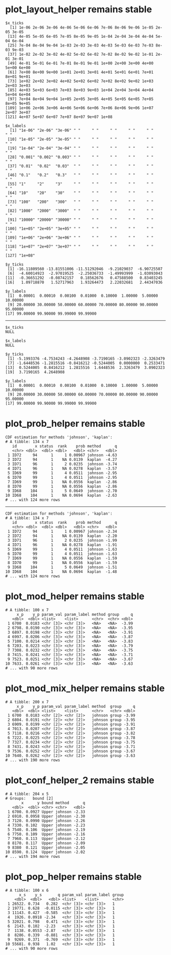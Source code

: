 # plot_layout_helper remains stable

    $x_ticks
      [1] 1e-06 2e-06 3e-06 4e-06 5e-06 6e-06 7e-06 8e-06 9e-06 1e-05 2e-05 3e-05
     [13] 4e-05 5e-05 6e-05 7e-05 8e-05 9e-05 1e-04 2e-04 3e-04 4e-04 5e-04 6e-04
     [25] 7e-04 8e-04 9e-04 1e-03 2e-03 3e-03 4e-03 5e-03 6e-03 7e-03 8e-03 9e-03
     [37] 1e-02 2e-02 3e-02 4e-02 5e-02 6e-02 7e-02 8e-02 9e-02 1e-01 2e-01 3e-01
     [49] 4e-01 5e-01 6e-01 7e-01 8e-01 9e-01 1e+00 2e+00 3e+00 4e+00 5e+00 6e+00
     [61] 7e+00 8e+00 9e+00 1e+01 2e+01 3e+01 4e+01 5e+01 6e+01 7e+01 8e+01 9e+01
     [73] 1e+02 2e+02 3e+02 4e+02 5e+02 6e+02 7e+02 8e+02 9e+02 1e+03 2e+03 3e+03
     [85] 4e+03 5e+03 6e+03 7e+03 8e+03 9e+03 1e+04 2e+04 3e+04 4e+04 5e+04 6e+04
     [97] 7e+04 8e+04 9e+04 1e+05 2e+05 3e+05 4e+05 5e+05 6e+05 7e+05 8e+05 9e+05
    [109] 1e+06 2e+06 3e+06 4e+06 5e+06 6e+06 7e+06 8e+06 9e+06 1e+07 2e+07 3e+07
    [121] 4e+07 5e+07 6e+07 7e+07 8e+07 9e+07 1e+08
    
    $x_labels
      [1] "1e-06" "2e-06" "3e-06" " "     " "     " "     " "     " "     " "    
     [10] "1e-05" "2e-05" "3e-05" " "     " "     " "     " "     " "     " "    
     [19] "1e-04" "2e-04" "3e-04" " "     " "     " "     " "     " "     " "    
     [28] "0.001" "0.002" "0.003" " "     " "     " "     " "     " "     " "    
     [37] "0.01"  "0.02"  "0.03"  " "     " "     " "     " "     " "     " "    
     [46] "0.1"   "0.2"   "0.3"   " "     " "     " "     " "     " "     " "    
     [55] "1"     "2"     "3"     " "     " "     " "     " "     " "     " "    
     [64] "10"    "20"    "30"    " "     " "     " "     " "     " "     " "    
     [73] "100"   "200"   "300"   " "     " "     " "     " "     " "     " "    
     [82] "1000"  "2000"  "3000"  " "     " "     " "     " "     " "     " "    
     [91] "10000" "20000" "30000" " "     " "     " "     " "     " "     " "    
    [100] "1e+05" "2e+05" "3e+05" " "     " "     " "     " "     " "     " "    
    [109] "1e+06" "2e+06" "3e+06" " "     " "     " "     " "     " "     " "    
    [118] "1e+07" "2e+07" "3e+07" " "     " "     " "     " "     " "     " "    
    [127] "1e+08"
    
    $y_ticks
     [1] -16.11809560 -13.81551006 -11.51292046  -9.21029037  -6.90725507
     [6]  -4.60014923  -2.97019525  -2.25036733  -1.49993999  -1.03093043
    [11]  -0.36651292  -0.08742157   0.18562676   0.47588500   0.83403245
    [16]   1.09718870   1.52717963   1.93264473   2.22032681   2.44347036
    
    $y_labels
     [1]  0.00001  0.00010  0.00100  0.01000  0.10000  1.00000  5.00000 10.00000
     [9] 20.00000 30.00000 50.00000 60.00000 70.00000 80.00000 90.00000 95.00000
    [17] 99.00000 99.90000 99.99000 99.99900
    

---

    $x_ticks
    NULL
    
    $x_labels
    NULL
    
    $y_ticks
     [1] -5.1993376 -4.7534243 -4.2648908 -3.7190165 -3.0902323 -2.3263479
     [7] -1.6448536 -1.2815516 -0.8416212 -0.5244005  0.0000000  0.2533471
    [13]  0.5244005  0.8416212  1.2815516  1.6448536  2.3263479  3.0902323
    [19]  3.7190165  4.2648908
    
    $y_labels
     [1]  0.00001  0.00010  0.00100  0.01000  0.10000  1.00000  5.00000 10.00000
     [9] 20.00000 30.00000 50.00000 60.00000 70.00000 80.00000 90.00000 95.00000
    [17] 99.00000 99.90000 99.99000 99.99900
    

# plot_prob_helper remains stable

    CDF estimation for methods 'johnson', 'kaplan':
    # A tibble: 134 x 7
       id        x status  rank    prob method      q
       <chr> <dbl>  <dbl> <dbl>   <dbl> <chr>   <dbl>
     1 ID72     94      1     1 0.00967 johnson -4.63
     2 ID72     94      1    NA 0.0139  kaplan  -4.27
     3 ID71     96      1     2 0.0235  johnson -3.74
     4 ID71     96      1    NA 0.0278  kaplan  -3.57
     5 ID69     99      1     4 0.0511  johnson -2.95
     6 ID70     99      1     4 0.0511  johnson -2.95
     7 ID69     99      1    NA 0.0556  kaplan  -2.86
     8 ID70     99      1    NA 0.0556  kaplan  -2.86
     9 ID68    104      1     5 0.0649  johnson -2.70
    10 ID68    104      1    NA 0.0694  kaplan  -2.63
    # ... with 124 more rows

---

    CDF estimation for methods 'johnson', 'kaplan':
    # A tibble: 134 x 7
       id        x status  rank    prob method      q
       <chr> <dbl>  <dbl> <dbl>   <dbl> <chr>   <dbl>
     1 ID72     94      1     1 0.00967 johnson -2.34
     2 ID72     94      1    NA 0.0139  kaplan  -2.20
     3 ID71     96      1     2 0.0235  johnson -1.99
     4 ID71     96      1    NA 0.0278  kaplan  -1.91
     5 ID69     99      1     4 0.0511  johnson -1.63
     6 ID70     99      1     4 0.0511  johnson -1.63
     7 ID69     99      1    NA 0.0556  kaplan  -1.59
     8 ID70     99      1    NA 0.0556  kaplan  -1.59
     9 ID68    104      1     5 0.0649  johnson -1.51
    10 ID68    104      1    NA 0.0694  kaplan  -1.48
    # ... with 124 more rows

# plot_mod_helper remains stable

    # A tibble: 100 x 7
         x_p    y_p param_val param_label method group     q
       <dbl>  <dbl> <list>    <list>      <chr>  <chr> <dbl>
     1 6700  0.0183 <chr [3]> <chr [3]>   <NA>   <NA>  -3.99
     2 6798. 0.0190 <chr [3]> <chr [3]>   <NA>   <NA>  -3.95
     3 6897. 0.0198 <chr [3]> <chr [3]>   <NA>   <NA>  -3.91
     4 6997. 0.0206 <chr [3]> <chr [3]>   <NA>   <NA>  -3.87
     5 7100. 0.0214 <chr [3]> <chr [3]>   <NA>   <NA>  -3.83
     6 7203. 0.0223 <chr [3]> <chr [3]>   <NA>   <NA>  -3.79
     7 7308. 0.0232 <chr [3]> <chr [3]>   <NA>   <NA>  -3.75
     8 7415. 0.0241 <chr [3]> <chr [3]>   <NA>   <NA>  -3.71
     9 7523. 0.0251 <chr [3]> <chr [3]>   <NA>   <NA>  -3.67
    10 7633. 0.0261 <chr [3]> <chr [3]>   <NA>   <NA>  -3.63
    # ... with 90 more rows

# plot_mod_mix_helper remains stable

    # A tibble: 200 x 7
         x_p    y_p param_val param_label method  group     q
       <dbl>  <dbl> <list>    <list>      <chr>   <chr> <dbl>
     1 6700  0.0183 <chr [2]> <chr [2]>   johnson group -3.99
     2 6804. 0.0191 <chr [2]> <chr [2]>   johnson group -3.95
     3 6909. 0.0199 <chr [2]> <chr [2]>   johnson group -3.91
     4 7013. 0.0207 <chr [2]> <chr [2]>   johnson group -3.87
     5 7118. 0.0216 <chr [2]> <chr [2]>   johnson group -3.82
     6 7222. 0.0225 <chr [2]> <chr [2]>   johnson group -3.78
     7 7327. 0.0234 <chr [2]> <chr [2]>   johnson group -3.75
     8 7431. 0.0243 <chr [2]> <chr [2]>   johnson group -3.71
     9 7536. 0.0252 <chr [2]> <chr [2]>   johnson group -3.67
    10 7640. 0.0262 <chr [2]> <chr [2]>   johnson group -3.63
    # ... with 190 more rows

# plot_conf_helper_2 remains stable

    # A tibble: 204 x 5
    # Groups:   bound [2]
           x      y bound method      q
       <dbl>  <dbl> <chr> <chr>   <dbl>
     1 6700. 0.0927 Upper johnson -2.33
     2 6910. 0.0958 Upper johnson -2.30
     3 7120. 0.0990 Upper johnson -2.26
     4 7330. 0.102  Upper johnson -2.23
     5 7540. 0.106  Upper johnson -2.19
     6 7750. 0.109  Upper johnson -2.16
     7 7960. 0.113  Upper johnson -2.12
     8 8170. 0.117  Upper johnson -2.09
     9 8380  0.121  Upper johnson -2.05
    10 8590. 0.124  Upper johnson -2.02
    # ... with 194 more rows

# plot_pop_helper remains stable

    # A tibble: 100 x 6
          x_s    y_s       q param_val param_label group
        <dbl>  <dbl>   <dbl> <list>    <list>      <chr>
     1 26522. 0.734   0.282  <chr [3]> <chr [3]>   1    
     2 19771. 0.628  -0.0115 <chr [3]> <chr [3]>   1    
     3 11143. 0.427  -0.585  <chr [3]> <chr [3]>   1    
     4  1926. 0.0918 -2.34   <chr [3]> <chr [3]>   1    
     5 32021. 0.798   0.471  <chr [3]> <chr [3]>   1    
     6  2143. 0.102  -2.23   <chr [3]> <chr [3]>   1    
     7  1138. 0.0553 -2.87   <chr [3]> <chr [3]>   1    
     8  8286. 0.339  -0.881  <chr [3]> <chr [3]>   1    
     9  9269. 0.371  -0.769  <chr [3]> <chr [3]>   1    
    10 55681. 0.938   1.02   <chr [3]> <chr [3]>   1    
    # ... with 90 more rows

